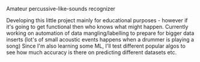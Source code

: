 Amateur percussive-like-sounds recognizer

Developing this little project mainly for educational purposes - however if it's going to get functional then who knows what might happen. 
Currently working on automation of data mangling/labelling to prepare for bigger data inserts (lot's of small acoustic events happens when a drummer is playing a song)
Since I'm also learning some ML, I'll test different popular algos to see how much accuracy is there on predicting different datasets etc.
